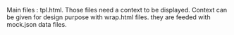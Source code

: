 Main files : tpl.html. Those files need a context to be displayed. Context can be given for design purpose with wrap.html files. they are feeded with mock.json data files.